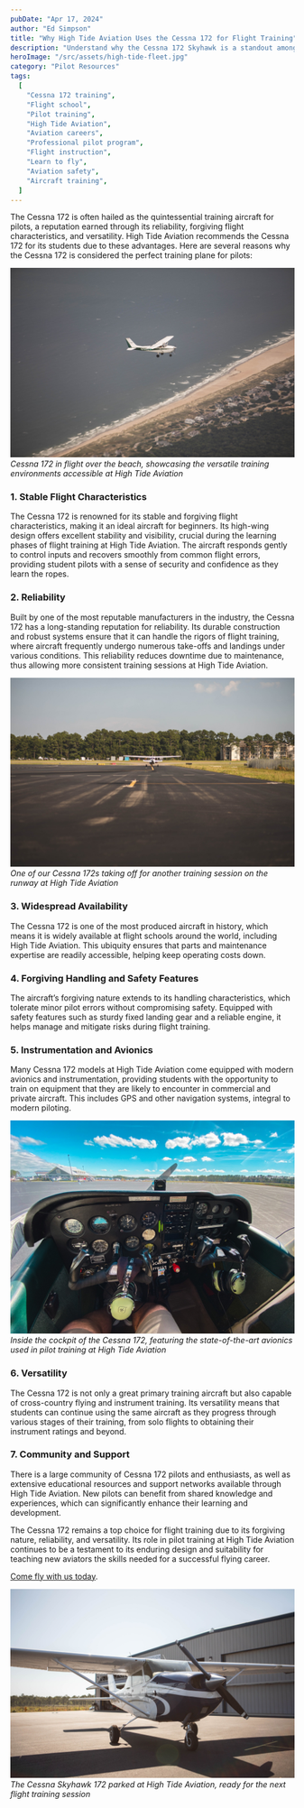 ```yaml
---
pubDate: "Apr 17, 2024"
author: "Ed Simpson"
title: "Why High Tide Aviation Uses the Cessna 172 for Flight Training"
description: "Understand why the Cessna 172 Skyhawk is a standout among pilot training aircraft and how High Tide Aviation uses it to train expert pilots in Southport, NC, and St Simons Island, GA."
heroImage: "/src/assets/high-tide-fleet.jpg"
category: "Pilot Resources"
tags:
  [
    "Cessna 172 training",
    "Flight school",
    "Pilot training",
    "High Tide Aviation",
    "Aviation careers",
    "Professional pilot program",
    "Flight instruction",
    "Learn to fly",
    "Aviation safety",
    "Aircraft training",
  ]
---
```


The Cessna 172 is often hailed as the quintessential training aircraft for pilots, a reputation earned through its reliability, forgiving flight characteristics, and versatility. High Tide Aviation recommends the Cessna 172 for its students due to these advantages. Here are several reasons why the Cessna 172 is considered the perfect training plane for pilots:

![Cessna 172 over beach](/src/assets/cessna-in-flight-high-tide-aviation.jpg)
_Cessna 172 in flight over the beach, showcasing the versatile training environments accessible at High Tide Aviation_

### **1. Stable Flight Characteristics**

The Cessna 172 is renowned for its stable and forgiving flight characteristics, making it an ideal aircraft for beginners. Its high-wing design offers excellent stability and visibility, crucial during the learning phases of flight training at High Tide Aviation. The aircraft responds gently to control inputs and recovers smoothly from common flight errors, providing student pilots with a sense of security and confidence as they learn the ropes.

### **2. Reliability**

Built by one of the most reputable manufacturers in the industry, the Cessna 172 has a long-standing reputation for reliability. Its durable construction and robust systems ensure that it can handle the rigors of flight training, where aircraft frequently undergo numerous take-offs and landings under various conditions. This reliability reduces downtime due to maintenance, thus allowing more consistent training sessions at High Tide Aviation.

![Cessna 172 ready on runway](/src/assets/cessna-on-runway-high-tide-aviation.jpg)
_One of our Cessna 172s taking off for another training session on the runway at High Tide Aviation_

### **3. Widespread Availability**

The Cessna 172 is one of the most produced aircraft in history, which means it is widely available at flight schools around the world, including High Tide Aviation. This ubiquity ensures that parts and maintenance expertise are readily accessible, helping keep operating costs down.

### **4. Forgiving Handling and Safety Features**

The aircraft’s forgiving nature extends to its handling characteristics, which tolerate minor pilot errors without compromising safety. Equipped with safety features such as sturdy fixed landing gear and a reliable engine, it helps manage and mitigate risks during flight training.

### **5. Instrumentation and Avionics**

Many Cessna 172 models at High Tide Aviation come equipped with modern avionics and instrumentation, providing students with the opportunity to train on equipment that they are likely to encounter in commercial and private aircraft. This includes GPS and other navigation systems, integral to modern piloting.

![Cessna 172 cockpit view](/src/assets/cockpit-view-high-tide-aviation.jpg)
_Inside the cockpit of the Cessna 172, featuring the state-of-the-art avionics used in pilot training at High Tide Aviation_

### **6. Versatility**

The Cessna 172 is not only a great primary training aircraft but also capable of cross-country flying and instrument training. Its versatility means that students can continue using the same aircraft as they progress through various stages of their training, from solo flights to obtaining their instrument ratings and beyond.

### **7. Community and Support**

There is a large community of Cessna 172 pilots and enthusiasts, as well as extensive educational resources and support networks available through High Tide Aviation. New pilots can benefit from shared knowledge and experiences, which can significantly enhance their learning and development.

The Cessna 172 remains a top choice for flight training due to its forgiving nature, reliability, and versatility. Its role in pilot training at High Tide Aviation continues to be a testament to its enduring design and suitability for teaching new aviators the skills needed for a successful flying career.

[Come fly with us today](https://hightideaviation.com/enrollment-form/).

![Cessna 172 parked at hangar](/src/assets/cessna-parked-high-tide-aviation.jpg)
_The Cessna Skyhawk 172 parked at High Tide Aviation, ready for the next flight training session_
